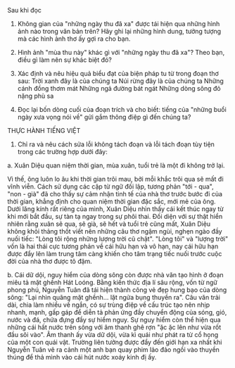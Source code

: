 Sau khi đọc

1. Không gian của "những ngày thu đã xa" được tái hiện qua những hình ảnh nào trong văn bản trên? Hãy ghi lại những hình dung, tưởng tượng mà các hình ảnh thơ ấy gợi ra cho bạn.

2. Hình ảnh "mùa thu này" khác gì với "những ngày thu đã xa"? Theo bạn, điều gì làm nên sự khác biệt đó?

3. Xác định và nêu hiệu quả biểu đạt của biện pháp tu từ trong đoạn thơ sau:
   Trời xanh đây là của chúng ta
   Núi rừng đây là của chúng ta
   Những cánh đồng thơm mát
   Những ngả đường bát ngát
   Những dòng sông đỏ nặng phù sa

4. Đọc lại bốn dòng cuối của đoạn trích và cho biết: tiếng của "những buổi ngày xưa vọng nói về" gửi gắm thông điệp gì đến chúng ta?

THỰC HÀNH TIẾNG VIỆT

1. Chỉ ra và nêu cách sửa lỗi không tách đoạn và lỗi tách đoạn tùy tiện trong các trường hợp dưới đây:

a.
Xuân Diệu quan niệm thời gian, mùa xuân, tuổi trẻ là một đi không trở lại.

Vì thế, ông luôn lo âu khi thời gian trôi mau, bởi mỗi khắc trôi qua sẽ mất đi vĩnh viễn. Cách sử dụng các cặp từ ngữ đối lập, tương phản "tới - qua", "non - già" đã cho thấy sự cảm nhận tinh tế của nhà thơ trước bước đi của thời gian, khẳng định cho quan niệm thời gian đặc sắc, mới mẻ của ông. Dưới lăng kính rất riêng của mình, Xuân Diệu nhìn thấy cái kết thúc ngay từ khi mới bắt đầu, sự tàn tạ ngay trong sự phôi thai. Đối diện với sự thật hiển nhiên rằng xuân sẽ qua, sẽ già, sẽ hết và tuổi trẻ cũng mất, Xuân Diệu không khỏi thảng thốt viết nên những câu thơ ngậm ngùi, nghẹn ngào đầy nuối tiếc: "Lòng tôi rộng những lượng trời cũ chật". "Lòng tôi" và "lượng trời" vốn là hai thái cực tương phản về cái hữu hạn và vô hạn, nay cái hữu hạn được đẩy lên làm trung tâm càng khiến cho tâm trạng tiếc nuối trước cuộc đời của nhà thơ được tô đậm.

b.
Cái dữ dội, nguy hiểm của dòng sông còn được nhà văn tạo hình ở đoạn miêu tả mặt ghềnh Hát Loóng. Bằng kiến thức địa lí sâu rộng, vốn từ ngữ phong phú, Nguyễn Tuân đã tái hiện thành công vẻ đẹp hung bạo của dòng sông: "Lại nhìn quãng mặt ghềnh... lặt ngửa bụng thuyền ra". Câu văn trải dài, chia làm nhiều vế ngắn, có sự trùng điệp về cấu trúc tạo nên nhịp nhanh, mạnh, gấp gáp để diễn tả phản ứng đầy chuyển động của sóng, gió, nước và đá, chứa đựng đầy sự hiểm nguy. Sự nguy hiểm còn thể hiện qua những cái hất nước trên sông với âm thanh ghê rợn "ặc ặc lên như vừa rốt đầu sôi vào". Âm thanh ấy vừa dữ dội, vừa kì quái như phát ra từ cổ họng của một con quái vật. Trường liên tưởng được đẩy đến giới hạn xa nhất khi Nguyễn Tuân vẽ ra cảnh một anh bạn quay phim lảo đảo ngồi vào thuyền thúng để thả mình vào cái hút nước xoáy kinh đị ấy.